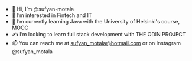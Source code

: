 - 👋 Hi, I’m @sufyan-motala
- 👀 I’m interested in Fintech and IT
- 🌱 I’m currently learning Java with the University of Helsinki's course, MOOC
- ✍️ I’m looking to learn full stack development with THE ODIN PROJECT
- 📫 You can reach me at sufyan_motala@hotmail.com or on Instagram @sufyan_motala
